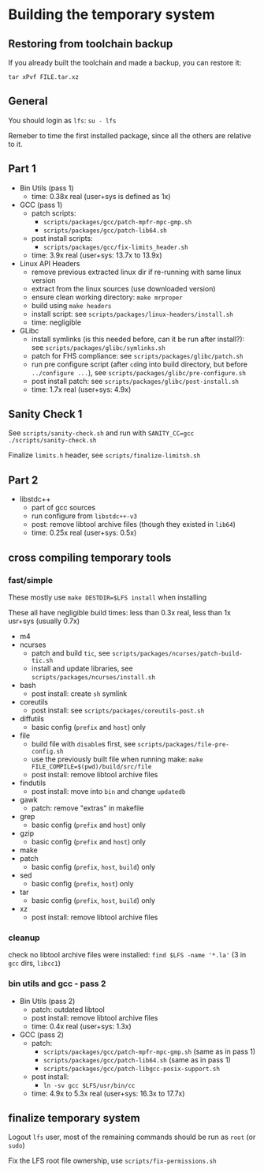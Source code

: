 # Building the temporary system

## Restoring from toolchain backup

If you already built the toolchain and made a backup, you can restore it:

`tar xPvf FILE.tar.xz`

## General

You should login as `lfs`: `su - lfs`

Remeber to time the first installed package, since all the others are relative to it.

## Part 1

- Bin Utils (pass 1)
    - time: 0.38x real (user+sys is defined as 1x)
- GCC (pass 1)
    - patch scripts:
        - `scripts/packages/gcc/patch-mpfr-mpc-gmp.sh`
        - `scripts/packages/gcc/patch-lib64.sh`
    - post install scripts:
        - `scripts/packages/gcc/fix-limits_header.sh`
    - time: 3.9x real (user+sys: 13.7x to 13.9x)
- Linux API Headers
    - remove previous extracted linux dir if re-running with same linux version
    - extract from the linux sources (use downloaded version)
    - ensure clean working directory: `make mrproper`
    - build using `make headers`
    - install script: see `scripts/packages/linux-headers/install.sh`
    - time: negligible
- GLibc
    - install symlinks (is this needed before, can it be run after install?): see `scripts/packages/glibc/symlinks.sh`
    - patch for FHS compliance: see `scripts/packages/glibc/patch.sh`
    - run pre configure script (after `cd`ing into build directory, but before `../configure ...`), see `scripts/packages/glibc/pre-configure.sh`
    - post install patch: see `scripts/packages/glibc/post-install.sh`
    - time: 1.7x real (user+sys: 4.9x)

## Sanity Check 1

See `scripts/sanity-check.sh` and run with `SANITY_CC=gcc ./scripts/sanity-check.sh`

Finalize `limits.h` header, see `scripts/finalize-limitsh.sh`

## Part 2

- libstdc++
    - part of gcc sources
    - run configure from `libstdc++-v3`
    - post: remove libtool archive files (though they existed in `lib64`)
    - time: 0.25x real (user+sys: 0.5x)

## cross compiling temporary tools

### fast/simple

These mostly use `make DESTDIR=$LFS install` when installing

These all have negligible build times: less than 0.3x real, less than 1x usr+sys (usually 0.7x)

- m4
- ncurses
    - patch and build `tic`, see `scripts/packages/ncurses/patch-build-tic.sh`
    - install and update libraries, see `scripts/packages/ncurses/install.sh`
- bash
    - post install: create `sh` symlink
- coreutils
    - post install: see `scripts/packages/coreutils-post.sh`
- diffutils
    - basic config (`prefix` and `host`) only
- file
    - build file with `disable`s first, see `scripts/packages/file-pre-config.sh`
    - use the previously built file when running make: `make FILE_COMPILE=$(pwd)/build/src/file`
    - post install: remove libtool archive files
- findutils
    - post install: move into `bin` and change `updatedb`
- gawk
    - patch: remove "extras" in makefile
- grep
    - basic config (`prefix` and `host`) only
- gzip
    - basic config (`prefix` and `host`) only
- make
- patch
    - basic config (`prefix`, `host`, `build`) only
- sed
    - basic config (`prefix`, `host`) only
- tar
    - basic config (`prefix`, `host`, `build`) only
- xz
    - post install: remove libtool archive files

### cleanup

check no libtool archive files were installed: `find $LFS -name '*.la'` (3 in `gcc` dirs, `libcc1`)

### bin utils and gcc - pass 2

- Bin Utils (pass 2)
    - patch: outdated libtool
    - post install: remove libtool archive files
    - time: 0.4x real (user+sys: 1.3x)
- GCC (pass 2)
    - patch:
        - `scripts/packages/gcc/patch-mpfr-mpc-gmp.sh` (same as in pass 1)
        - `scripts/packages/gcc/patch-lib64.sh` (same as in pass 1)
        - `scripts/packages/gcc/patch-libgcc-posix-support.sh`
    - post install:
        - `ln -sv gcc $LFS/usr/bin/cc`
    - time: 4.9x to 5.3x real (user+sys: 16.3x to 17.7x)

## finalize temporary system

Logout `lfs` user, most of the remaining commands should be run as `root` (or `sudo`)

Fix the LFS root file ownership, use `scripts/fix-permissions.sh`
